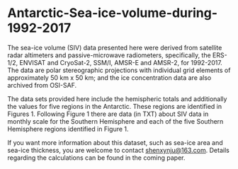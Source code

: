 # Antarctic-Sea-ice-volume-during-1992-2017

The sea-ice volume (SIV) data presented here were derived from satellite radar altimeters and passive-microwave radiometers, specifically, the ERS-1/2, ENVISAT and CryoSat-2, SSM/I, AMSR-E and AMSR-2, for 1992-2017. The data are polar stereographic projections with individual grid elements of approximately 50 km x 50 km; and the ice concentration data are also archived from OSI-SAF. 

The data sets provided here include the hemispheric totals and additionally the values for  five regions in the Antarctic. These regions are identified in Figures 1. Following Figure 1 there are data (in TXT) about SIV data in monthly scale for the Southern Hemisphere and each of the five Southern Hemisphere regions identified in Figure 1.
 
If you want more information about this dataset, such as sea-ice area and sea-ice thickness, you are welcome to contact shenxynju@163.com. Details regarding the calculations can be found in the coming paper.

